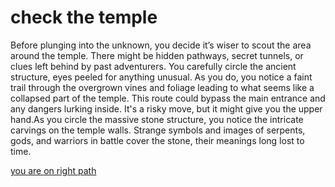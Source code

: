 # check the temple
Before plunging into the unknown, you decide it’s wiser to scout the area around the temple. There might be hidden pathways, secret tunnels, or clues left behind by past adventurers. You carefully circle the ancient structure, eyes peeled for anything unusual. As you do, you notice a faint trail through the overgrown vines and foliage leading to what seems like a collapsed part of the temple. This route could bypass the main entrance and any dangers lurking inside. It's a risky move, but it might give you the upper hand.As you circle the massive stone structure, you notice the intricate carvings on the temple walls. Strange symbols and images of serpents, gods, and warriors in battle cover the stone, their meanings long lost to time.

[you are on right path](/intro.md)
